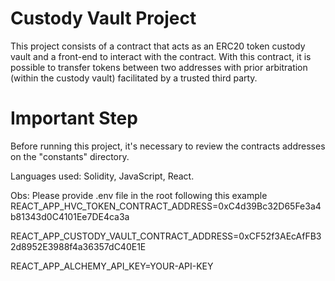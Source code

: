 # Custody Vault Project

This project consists of a contract that acts as an ERC20 token custody vault and a front-end to interact with the contract. With this contract, it is possible to transfer tokens between two addresses with prior arbitration (within the custody vault) facilitated by a trusted third party.

# Important Step

Before running this project, it's necessary to review the contracts addresses on the "constants" directory. 

Languages used: Solidity, JavaScript, React.


Obs: Please provide .env file in the root following this example
REACT_APP_HVC_TOKEN_CONTRACT_ADDRESS=0xC4d39Bc32D65Fe3a4b81343d0C4101Ee7DE4ca3a

REACT_APP_CUSTODY_VAULT_CONTRACT_ADDRESS=0xCF52f3AEcAfFB32d8952E3988f4a36357dC40E1E

REACT_APP_ALCHEMY_API_KEY=YOUR-API-KEY